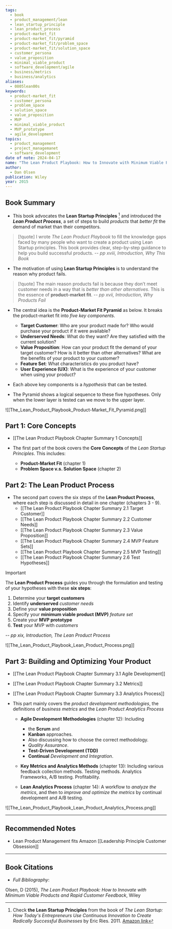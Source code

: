 ```yaml
---
tags:
  - book
  - product_management/lean
  - lean_startup_principle
  - lean_product_process
  - product-market_fit
  - product-market_fit/pyramid
  - product-market_fit/problem_space
  - product-market_fit/solution_space
  - customer_persona
  - value_proposition
  - minimal_viable_product
  - software_development/agile
  - business/metrics
  - business/analytics
aliases:
  - 0805lean00s
keywords:
  - product-market_fit
  - customer_persona
  - problem_space
  - solution_space
  - value_proposition
  - MVP
  - minimal_viable_product
  - MVP_prototype
  - agile_development
topics:
  - product_management
  - project_managemanet
  - software_development
date of note: 2024-04-17
name: "The Lean Product Playbook: How to Innovate with Minimum Viable Products and Rapid Customer Feedback"
author:
  - Dan Olsen
publication: Wiley
year: 2015
---
```


## Book Summary

- This book advocates the **Lean Startup Principles** [^1]  and introduced the ***Lean Product Process***, a set of steps to build *products* that *better fit* the demand of market than their competitors. 

>[!quote]
>I wrote *The Lean Product Playbook* to fill the knowledge gaps faced by many people who want to create a product using Lean Startup principles. This book provides clear, step-by-step guidance to help you build successful products.
>-- *pp xviii, Introduction, Why This Book*

- The motivation of using **Lean Startup Principles** is to understand the reason why product fails.

>[!quote]
>The main reason products fail is because they don’t meet customer needs in a way that is *better than other alternatives*. This is the essence of **product-market fit**.
>-- *pp xvii, Introduction, Why Products Fail*

- The central idea is the **Product-Market Fit Pyramid** as below. It breaks the product-market fit into *five key components*.
	- **Target Customer**:  Who are your product made for?  Who would purchase your product if it were available? 
	- **Underserved Needs**:   What do they want? Are they satisfied with the current solution? 
	- **Value Proposition**:  How can your product fit the demand of your target customer? How is it better than other alternatives? What are the benefits of your product to your customer?
	- **Feature Set**: What characteristics do you product have?
	- **User Experience (UX)**: What is the experience of your customer when using your product?  
	  
- Each above key components is a *hypothesis* that can be tested. 
- The Pyramid shows a logical sequence to these five hypotheses. Only when the lower layer is tested can we move to the upper layer. 

![[The_Lean_Product_Playbook_Product-Market_Fit_Pyramid.png]]

## Part 1: Core Concepts

- [[The Lean Product Playbook Chapter Summary 1 Concepts]]

- The first part of the book covers the **Core Concepts** of the *Lean Startup Principles*. This includes:
	- **Product-Market Fit** (chapter 1)
	- **Problem Space v.s. Solution Space** (chapter 2)

## Part 2: The Lean Product Process


- The second part covers the six steps of the **Lean Product Process**, where each step is discussed in detail in one chapter (chapters 3 - 9). 
	- [[The Lean Product Playbook Chapter Summary 2.1 Target Customer]]
	- [[The Lean Product Playbook Chapter Summary 2.2 Customer Needs]]
	- [[The Lean Product Playbook Chapter Summary 2.3 Value Proposition]]
	- [[The Lean Product Playbook Chapter Summary 2.4 MVP Feature Sets]]
	- [[The Lean Product Playbook Chapter Summary 2.5 MVP Testing]]
	- [[The Lean Product Playbook Chapter Summary 2.6 Test Hypotheses]]
  
>[!important]
> The **Lean Product Process** guides you through the formulation and testing of your hypotheses with these **six steps**: 
> 1. Determine your **target customers** 
> 2. Identify **underserved** *customer needs* 
> 3. Define your **value proposition** 
> 4. Specify your **minimum viable product (MVP)** *feature set* 
> 5. Create your **MVP prototype** 
> 6. **Test** your MVP with *customers*
>    
>-- *pp xix,  Introduction, The Lean Product Process*  

![[The_Lean_Product_Playbook_Lean_Product_Process.png]]


## Part 3: Building and Optimizing Your Product

- [[The Lean Product Playbook Chapter Summary 3.1 Agile Development]]
- [[The Lean Product Playbook Chapter Summary 3.2 Metrics]]
- [[The Lean Product Playbook Chapter Summary 3.3 Analytics Process]]
  
- This part mainly covers the *product development methodologies*, the definitions of *business metrics* and the *Lean Product Analytics Process*
  
	- **Agile Development Methodologies** (chapter 12): Including 
		- the **Scrum** and 
		- **Kanban** approaches. 
		- Also discussing how to choose the correct methodology.
		- *Quality Assurance*. 
		- **Test-Driven Development (TDD)**
		- **Continual** *Development and Integration*.
		  
	- **Key Metrics and Analytics Methods** (chapter 13): Including various feedback collection methods. Testing methods. Analytics Frameworks, A/B testing. Profitability.
	  
	- **Lean Analytics Process** (chapter 14): A workflow to *analyze the metrics*, and then to *improve and optimize the metrics* by continual development and A/B testing. 

![[The_Lean_Product_Playbook_Lean_Product_Analytics_Process.png]]



-----------
##  Recommended Notes

- Lean Product Management fits Amazon [[Leadership Principle Customer Obsession]]


[^1]: Check **the Lean Startup Principles** from the book of  *The Lean Startup: How Today's Entrepreneurs Use Continuous Innovation to Create Radically Successful Businesses* by Eric Ries. 2011. [Amazon link](https://www.amazon.com/Lean-Startup-Entrepreneurs-Continuous-Innovation/dp/0307887898/?_encoding=UTF8&pd_rd_w=CksZ9&content-id=amzn1.sym.dde481d7-92dc-42ce-a703-f1bc175e21c6%3Aamzn1.symc.d10b1e54-47e4-4b2a-b42d-92fe6ebbe579&pf_rd_p=dde481d7-92dc-42ce-a703-f1bc175e21c6&pf_rd_r=5TH8BMG86QCJG15FE40Q&pd_rd_wg=yjppH&pd_rd_r=5a3415e2-c68d-4dea-9425-5f9574d7ade1&ref_=pd_gw_ci_mcx_mr_hp_atf_m)

----------
## Book Citations

- *Full Bibliography*:

Olsen, D (2015), *The Lean Product Playbook: How to Innovate with Minimum Viable Products and Rapid Customer Feedback*, Wiley

